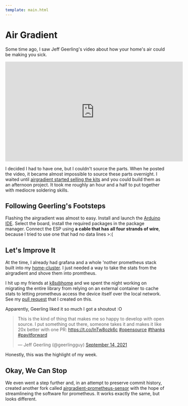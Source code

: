 ```yaml
---
template: main.html
---
```


# Air Gradient

Some time ago,  I saw Jeff Geerling's video about how your home's air could be making you sick.

<iframe width="560" height="315" src="https://www.youtube-nocookie.com/embed/Cmr5VNALRAg" title="YouTube video player" frameborder="0" allow="accelerometer; autoplay; clipboard-write; encrypted-media; gyroscope; picture-in-picture" allowfullscreen></iframe>

I decided I had to have one, but I couldn't source the parts. When he posted the video, it became almost impossible to source these parts overnight. I waited until [airgradient started selling the kits](https://www.airgradient.com/diyshop/) and you could build them as an afternoon project. It took me roughly an hour and a half to put together with mediocre soldering skills.

## Following Geerling's Footsteps

Flashing the airgradient was almost to easy. Install and launch the [Arduino IDE](https://www.arduino.cc/en/software). Select the board, install the required packages in the package manager. Connect the ESP using **a cable that has all four strands of wire**, because I tried to use one that had no data lines >:(

## Let's Improve It

At the time, I already had grafana and a whole 'nother prometheus stack built into my [home-cluster](https://github.com/kashalls/home-cluster). I just needed a way to take the stats from the airgradient and shove them into promtheus.

I hit up my friends at [k8s@home](https://github.com/k8s-at-home) and we spent the night working on migrating the entire library from relying on an external container to cache stats to letting prometheus access the device itself over the local network. See my [pull request](https://github.com/geerlingguy/airgradient-prometheus/pull/4) that I created on this.

Apparently, Geerling liked it so much I got a shoutout :O

<blockquote class="twitter-tweet"><p lang="en" dir="ltr">This is the kind of thing that makes me so happy to develop with open source. I put something out there, someone takes it and makes it like 20x better with one PR: <a href="https://t.co/lnTw8ozk6c">https://t.co/lnTw8ozk6c</a> <a href="https://twitter.com/hashtag/opensource?src=hash&amp;ref_src=twsrc%5Etfw">#opensource</a> <a href="https://twitter.com/hashtag/thanks?src=hash&amp;ref_src=twsrc%5Etfw">#thanks</a> <a href="https://twitter.com/hashtag/payitforward?src=hash&amp;ref_src=twsrc%5Etfw">#payitforward</a></p>&mdash; Jeff Geerling (@geerlingguy) <a href="https://twitter.com/geerlingguy/status/1437625199181107200?ref_src=twsrc%5Etfw">September 14, 2021</a></blockquote> <script async src="https://platform.twitter.com/widgets.js" charset="utf-8"></script>

Honestly, this was the highlight of my week.

## Okay, We Can Stop

We even went a step further and, in an attempt to preserve commit history, created another fork called [airgradient-prometheus-sensor](https://github.com/Kashalls/airgradient-prometheus-sensor) with the hope of streamlineing the software for prometheus. It works exactly the same, but looks different.